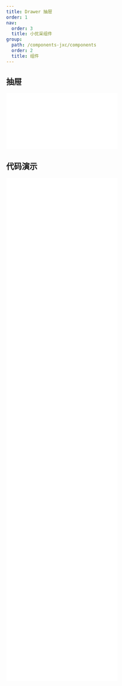 ```yaml
---
title: Drawer 抽屉
order: 1
nav:
  order: 3
  title: 小优采组件
group:
  path: /components-jxc/components
  order: 2
  title: 组件
---
```


## 抽屉

<div>
<embed src="@docs-common/drawer/index.md"></embed>
</div>
        
## 代码演示

<Row gutter=8>

  <Col span=12>
    
  <div class="code-box"><embed src="@abiz-rc-jxc/drawer/demo/basic-right-drawer-jxc.md"></embed></div>
          
  <div class="code-box"><embed src="@abiz-rc-jxc/drawer/demo/form-in-drawer-drawer-jxc.md"></embed></div>
          
  <div class="code-box"><embed src="@abiz-rc-jxc/drawer/demo/config-provider-drawer-jxc.md"></embed></div>
          
  <div class="code-box"><embed src="@abiz-rc-jxc/drawer/demo/render-in-current-drawer-jxc.md"></embed></div>
          
  </Col>
          
  <Col span=12>
    
  <div class="code-box"><embed src="@abiz-rc-jxc/drawer/demo/placement-drawer-jxc.md"></embed></div>
          
  <div class="code-box"><embed src="@abiz-rc-jxc/drawer/demo/multi-level-drawer-drawer-jxc.md"></embed></div>
          
  <div class="code-box"><embed src="@abiz-rc-jxc/drawer/demo/no-mask-drawer-jxc.md"></embed></div>
          
  <div class="code-box"><embed src="@abiz-rc-jxc/drawer/demo/user-profile-drawer-jxc.md"></embed></div>
          
  </Col>
          
</Row>
        
<div><embed src="@docs-common/drawer/index-api.md"></embed><div>
        